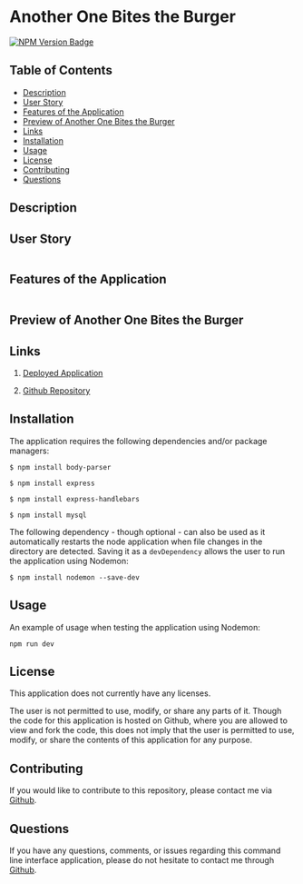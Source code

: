 # Another One Bites the Burger

[![NPM Version Badge](https://badge.fury.io/js/%40angular%2Fcore.svg)](https://badge.fury.io/js/%40angular%2Fcore)

## Table of Contents
*  [Description](#description)
*  [User Story](#user-story)
*  [Features of the Application](#features-of-the-application)
*  [Preview of Another One Bites the Burger](#preview-of-another-one-bites-the-burger)
*  [Links](#links)
*  [Installation](#installation)
*  [Usage](#usage)
*  [License](#license)
*  [Contributing](#contributing)
*  [Questions](#questions)

## Description

## User Story
~~~ 
~~~

## Features of the Application
~~~ 
~~~

## Preview of Another One Bites the Burger

## Links

1. [Deployed Application](https://another-one-bites-the-burger.herokuapp.com)

2. [Github Repository](https://github.com/rh9891/AnotherOneBitesTheBurger)

## Installation

The application requires the following dependencies and/or package managers:
~~~
$ npm install body-parser
~~~

~~~
$ npm install express
~~~

~~~
$ npm install express-handlebars
~~~

~~~
$ npm install mysql
~~~

The following dependency - though optional - can also be used as it automatically restarts the node application when file changes in the directory are detected. Saving it as a `devDependency` allows the user to run the application using Nodemon:

~~~
$ npm install nodemon --save-dev
~~~

## Usage

An example of usage when testing the application using Nodemon:
~~~
npm run dev
~~~

## License

This application does not currently have any licenses.

The user is not permitted to use, modify, or share any parts of it. Though the code for this application is hosted on Github, where you are allowed to view and fork the code, this does not imply that the user is permitted to use, modify, or share the contents of this application for any purpose.

## Contributing

If you would like to contribute to this repository, please contact me via [Github](https://github.com/rh9891).

## Questions

If you have any questions, comments, or issues regarding this command line interface application, please do not hesitate to contact me through [Github](https://github.com/rh9891).
